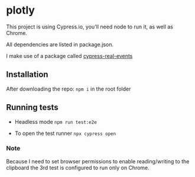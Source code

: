 # plotly

This project is using Cypress.io, you'll need node to run it, as well as Chrome.

All dependencies are listed in package.json.

I make use of a package called [cypress-real-events](https://github.com/dmtrKovalenko/cypress-real-events)

## Installation
After downloading the repo:
`npm i` in the root folder

## Running tests
- Headless mode
`npm run test:e2e`

- To open the test runner
`npx cypress open`

### Note
Because I need to set browser permissions to enable reading/writing to the clipboard the 3rd test is configured to run only on Chrome.
